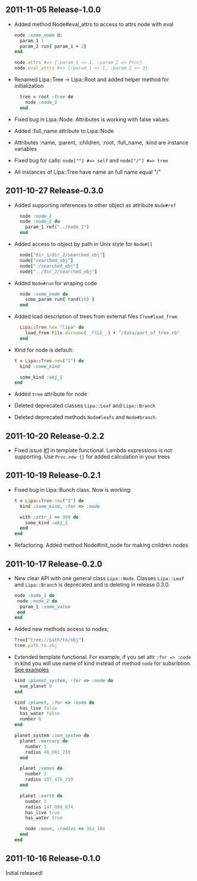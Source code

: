 2011-11-05 Release-1.0.0
----------------------
- Added method Node#eval_attrs to access to attrs node with eval

    ```Ruby
    node :some_node d:
      param_1 1
      param_2 run{ param_1 + 2}
    end
    
    node.attrs #=> {:param_1 => 1, :param_2 => Proc}
    node.eval_attrs #=> {:param_1 => 1, :param_2 => 3}
    ```

- Renamed Lipa::Tree -> Lipa::Root and added helper method for initialization

  ```Ruby
    tree = root :tree do
      node :node_1
    end
  ```

- Fixed bug in Lipa::Node. Attributes is working with false values.
- Added :full_name attribute to Lipa::Node
- Attributes :name, :parent, :children, :root, :full_name, :kind are instance variables
- Fixed bug for calls: `node[""] #=> self` and `node["/"] #=> tree`
- All instances of Lipa::Tree have name an full name equal "/"

2011-10-27 Release-0.3.0
-----------------------
- Added supporting references to other object as attribute ```Node#ref```

  ```Ruby
    node :node_1 
    node :node_2 do
      param_1 ref("../node_1")
    end
  ```

- Added access to object by path in Unix style for ```Node#[]```

  ```Ruby
    node["dir_1/dir_2/searched_obj"] 
    node["searched_obj"] 
    node["./searched_obj"] 
    node["../dir_2/searched_obj"] 
  ```

- Added ```Node#run``` for wraping code

  ``` Ruby
    node :some_node do
      some_param run{ rand(10) }
    end
  ```
- Added load description of trees from external files ```Tree#load_from```:
  
  ```Ruby
    Lipa::Tree.new "lipa" do
      load_from File.dirname(__FILE__) + "/data/part_of_tree.rb"
    end
  ```

- Kind for node is default:

  ```Ruby
  t = Lipa::Tree.new("1") do
    kind :some_kind

    some_kind :obj_1
  end
  ```
- Added ```tree``` attribute for node
- Deleted deprecated classes ```Lipa::Leaf``` and ```Lipa::Branch```
- Deleted deprecated methods ```Node#leafs``` and ```Node#branch```

2011-10-20 Release-0.2.2
-------------------------

- Fixed issue [#1](https://github.com/flipback/lipa/issues/1) in template functional. 
  Lambda expressions is not supporting. Use `Proc.new {}` for added calculation in your trees

2011-10-19 Release-0.2.1
------------------------

- Fixed bug in Lipa::Bunch class. Now is working:

  ```Ruby
  t = Lipa::Tree.new("1") do
    kind :some_kind, :for => :node

    with :attr_1 => 999 do 
      some_kind :obj_1
    end
  end
  ```

- Refactoring. Added method Node#init_node for making cnildren nodes

2011-10-17 Release-0.2.0
------------------------
- New clear API with one general class ```Lipa::Node```. Classes ```Lipa::Leaf``` and ```Lipa::Branch``` 
is deprecated and is deleting in release 0.3.0. 

 
  ```Ruby
  node :node_1 do
   node :node_2 do
    param_1 :some_value
   end
  end
  ```

- Added new methods access to nodes;
 
  ```Ruby
  Tree["tree://path/to/obj"]
  tree.path.to.obj
  ```

- Extended template functional. For example, if you set attr ```:for => :node``` in kind
you will use name of kind instead of method ```node``` for subsribtion. [See examples](https://github.com/flipback/lipa/tree/master/examples)
  
  ```Ruby
  kind :planet_system, :for => :node do
    num_planet 0
  end

  kind :planet, :for => :node do 
    has_live false
    has_water false
    number 0
  end

  planet_system :sun_system do 
    planet :mercury do 
      number 1
      radius 46_001_210 
    end

    planet :venus do 
      number 2
      radius 107_476_259
    end

    planet :earth do 
      number 3
      radius 147_098_074
      has_live true
      has_water true

      node :moon, :radius => 363_104
    end
  end
  ```
2011-10-16 Release-0.1.0
------------------------
Initial released!
